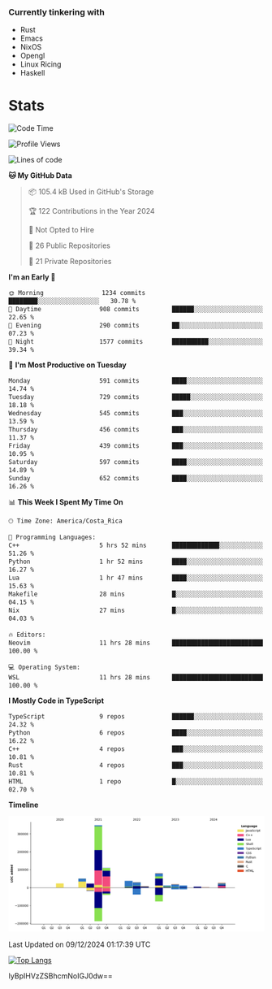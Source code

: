 ### Currently tinkering with
 - Rust
 - Emacs
 - NixOS
 - Opengl
 - Linux Ricing
 - Haskell

# Stats
<!--START_SECTION:waka-->
![Code Time](http://img.shields.io/badge/Code%20Time-1%2C011%20hrs%2031%20mins-blue)

![Profile Views](http://img.shields.io/badge/Profile%20Views-0-blue)

![Lines of code](https://img.shields.io/badge/From%20Hello%20World%20I%27ve%20Written-784.7%20thousand%20lines%20of%20code-blue)

**🐱 My GitHub Data** 

> 📦 105.4 kB Used in GitHub's Storage 
 > 
> 🏆 122 Contributions in the Year 2024
 > 
> 🚫 Not Opted to Hire
 > 
> 📜 26 Public Repositories 
 > 
> 🔑 21 Private Repositories 
 > 
**I'm an Early 🐤** 

```text
🌞 Morning                1234 commits        ████████░░░░░░░░░░░░░░░░░   30.78 % 
🌆 Daytime                908 commits         ██████░░░░░░░░░░░░░░░░░░░   22.65 % 
🌃 Evening                290 commits         ██░░░░░░░░░░░░░░░░░░░░░░░   07.23 % 
🌙 Night                  1577 commits        ██████████░░░░░░░░░░░░░░░   39.34 % 
```
📅 **I'm Most Productive on Tuesday** 

```text
Monday                   591 commits         ████░░░░░░░░░░░░░░░░░░░░░   14.74 % 
Tuesday                  729 commits         █████░░░░░░░░░░░░░░░░░░░░   18.18 % 
Wednesday                545 commits         ███░░░░░░░░░░░░░░░░░░░░░░   13.59 % 
Thursday                 456 commits         ███░░░░░░░░░░░░░░░░░░░░░░   11.37 % 
Friday                   439 commits         ███░░░░░░░░░░░░░░░░░░░░░░   10.95 % 
Saturday                 597 commits         ████░░░░░░░░░░░░░░░░░░░░░   14.89 % 
Sunday                   652 commits         ████░░░░░░░░░░░░░░░░░░░░░   16.26 % 
```


📊 **This Week I Spent My Time On** 

```text
🕑︎ Time Zone: America/Costa_Rica

💬 Programming Languages: 
C++                      5 hrs 52 mins       █████████████░░░░░░░░░░░░   51.26 % 
Python                   1 hr 52 mins        ████░░░░░░░░░░░░░░░░░░░░░   16.27 % 
Lua                      1 hr 47 mins        ████░░░░░░░░░░░░░░░░░░░░░   15.63 % 
Makefile                 28 mins             █░░░░░░░░░░░░░░░░░░░░░░░░   04.15 % 
Nix                      27 mins             █░░░░░░░░░░░░░░░░░░░░░░░░   04.03 % 

🔥 Editors: 
Neovim                   11 hrs 28 mins      █████████████████████████   100.00 % 

💻 Operating System: 
WSL                      11 hrs 28 mins      █████████████████████████   100.00 % 
```

**I Mostly Code in TypeScript** 

```text
TypeScript               9 repos             ██████░░░░░░░░░░░░░░░░░░░   24.32 % 
Python                   6 repos             ████░░░░░░░░░░░░░░░░░░░░░   16.22 % 
C++                      4 repos             ███░░░░░░░░░░░░░░░░░░░░░░   10.81 % 
Rust                     4 repos             ███░░░░░░░░░░░░░░░░░░░░░░   10.81 % 
HTML                     1 repo              █░░░░░░░░░░░░░░░░░░░░░░░░   02.70 % 
```



**Timeline**

![Lines of Code chart](https://raw.githubusercontent.com/PandeCode/PandeCode/main/assets/bar_graph.png)


 Last Updated on 09/12/2024 01:17:39 UTC
<!--END_SECTION:waka-->
<!-- 
[![PandeCode's GitHub stats](https://github-readme-stats.vercel.app/api?username=PandeCode&theme=dracula&hide_border=true&show_icons=true)](https://github.com/anuraghazra/github-readme-stats)
-->
[![Top Langs](https://github-readme-stats.vercel.app/api/top-langs/?username=PandeCode&layout=compact&theme=dracula&hide_border=true)](https://github.com/anuraghazra/github-readme-stats)

IyBpIHVzZSBhcmNoIGJ0dw==
